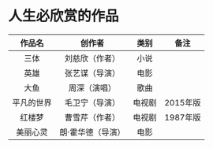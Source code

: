 # 人生必欣赏的作品

| **作品名** | **创作者** | **类别** | **备注** |
| :-------: | :-------: | :-----: | :------: |
| 三体 | 刘慈欣（作者） | 小说 | |
| 英雄 | 张艺谋（导演） | 电影 | |
| 大鱼 | 周深（演唱） | 歌曲 | |
| 平凡的世界 | 毛卫宁（导演） | 电视剧 | 2015年版 |
| 红楼梦 | 曹雪芹（作者） | 电视剧 | 1987年版 |
| 美丽心灵 | 朗·霍华德（导演） | 电影 | |
